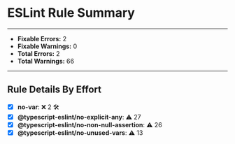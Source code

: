 # ESLint Rule Summary

---

- **Fixable Errors:** 2
- **Fixable Warnings:** 0
- **Total Errors:** 2
- **Total Warnings:** 66

---

## Rule Details By Effort

- [x] **no-var**: ❌ 2 🛠️
- [x] **@typescript-eslint/no-explicit-any**: ⚠️ 27 
- [x] **@typescript-eslint/no-non-null-assertion**: ⚠️ 26 
- [x] **@typescript-eslint/no-unused-vars**: ⚠️ 13 
